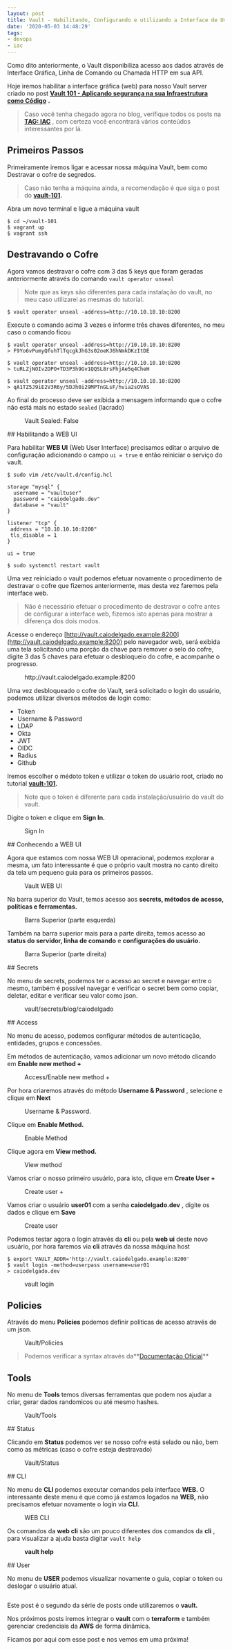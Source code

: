 ```yaml
---
layout: post
title: Vault - Habilitando, Configurando e utilizando a Interface de Usuário via web.
date: '2020-05-03 14:48:29'
tags:
- devops
- iac
---
```


Como dito anteriormente, o Vault disponibiliza acesso aos dados através de Interface Gráfica, Linha de Comando ou Chamada HTTP em sua API.  
  
Hoje iremos habilitar a interface gráfica (web) para nosso Vault server criado no post [**Vault 101 - Aplicando segurança na sua Infraestrutura como Código**](/vault-101/) **.**

> Caso você tenha chegado agora no blog, verifique todos os posts na [**TAG: IAC**](/tag/iac/) , com certeza você encontrará vários conteúdos interessantes por lá.

## Primeiros Passos

Primeiramente iremos ligar e acessar nossa máquina Vault, bem como Destravar o cofre de segredos.

> Caso não tenha a máquina ainda, a recomendação é que siga o post do **[vault-101](/vault-101/).**

Abra um novo terminal e ligue a máquina vault

<!--kg-card-begin: markdown-->

    $ cd ~/vault-101
    $ vagrant up
    $ vagrant ssh

<!--kg-card-end: markdown-->
## Destravando o Cofre

Agora vamos destravar o cofre com 3 das 5 keys que foram geradas anteriormente através do comando `vault operator unseal`

> Note que as keys são diferentes para cada instalação do vault, no meu caso utilizarei as mesmas do tutorial.

<!--kg-card-begin: markdown-->

    $ vault operator unseal -address=http://10.10.10.10:8200

<!--kg-card-end: markdown-->

Execute o comando acima 3 vezes e informe três chaves diferentes, no meu caso o comando ficou

<!--kg-card-begin: markdown-->

    $ vault operator unseal -address=http://10.10.10.10:8200
    > F9Yo6vPumyQfuhTlTqcgkJhG3s02oeKJ6hNmkDKzItDE
    
    $ vault operator unseal -address=http://10.10.10.10:8200
    > tuRLZjNOIv2DPO+TD3P3h9Gv1QQSL8rsFhjAe5q4CheH
    
    $ vault operator unseal -address=http://10.10.10.10:8200
    > qA1TZ5J9iE2V3R6y/5DJh0i29MPTnGLsF/hvia2sOVAS

<!--kg-card-end: markdown-->

Ao final do processo deve ser exibida a mensagem informando que o cofre não está mais no estado `sealed` (lacrado)

<figure class="kg-card kg-image-card kg-card-hascaption"><img src="/docs/assets/2020/05/image.png" class="kg-image" alt loading="lazy"><figcaption>Vault Sealed: False</figcaption></figure>
## Habilitando a WEB UI

Para habilitar **WEB UI** (Web User Interface) precisamos editar o arquivo de configuração adicionando o campo `ui = true` e então reiniciar o serviço do vault.

<!--kg-card-begin: markdown-->

    $ sudo vim /etc/vault.d/config.hcl

    storage "mysql" {
      username = "vaultuser"
      password = "caiodelgado.dev"
      database = "vault"
    }
    
    listener "tcp" {
     address = "10.10.10.10:8200"
     tls_disable = 1
    }
    
    ui = true

    $ sudo systemctl restart vault

<!--kg-card-end: markdown-->

Uma vez reiniciado o vault podemos efetuar novamente o procedimento de destravar o cofre que fizemos anteriormente, mas desta vez faremos pela interface web.

> Não é necessário efetuar o procedimento de destravar o cofre antes de configurar a interface web, fizemos isto apenas para mostrar a diferença dos dois modos.

Acesse o endereço [http://vault.caiodelgado.example:8200](http://vault.caiodelgado.example:8200) pelo navegador web, será exibida uma tela solicitando uma porção da chave para remover o selo do cofre, digite 3 das 5 chaves para efetuar o desbloqueio do cofre, e acompanhe o progresso.

<figure class="kg-card kg-image-card kg-card-hascaption"><img src="/docs/assets/2020/05/image-2.png" class="kg-image" alt loading="lazy"><figcaption>http://vault.caiodelgado.example:8200</figcaption></figure>

Uma vez desbloqueado o cofre do Vault, será solicitado o login do usuário, podemos utilizar diversos métodos de login como:

- Token
- Username & Password
- LDAP
- Okta
- JWT
- OIDC
- Radius
- Github

Iremos escolher o médoto token e utilizar o token do usuário root, criado no tutorial **[vault-101](/vault-101).**

> Note que o token é diferente para cada instalação/usuário do vault do vault.

Digite o token e clique em **Sign In.**

<figure class="kg-card kg-image-card kg-card-hascaption"><img src="/docs/assets/2020/05/image-3.png" class="kg-image" alt loading="lazy"><figcaption>Sign In</figcaption></figure>
## Conhecendo a WEB UI

Agora que estamos com nossa WEB UI operacional, podemos explorar a mesma, um fato interessante é que o próprio vault mostra no canto direito da tela um pequeno guia para os primeiros passos.

<figure class="kg-card kg-image-card kg-card-hascaption"><img src="/docs/assets/2020/05/image-4.png" class="kg-image" alt loading="lazy"><figcaption>Vault WEB UI</figcaption></figure>

Na barra superior do Vault, temos acesso aos **secrets, métodos de acesso, políticas e ferramentas.**

<figure class="kg-card kg-image-card kg-card-hascaption"><img src="/docs/assets/2020/05/image-6.png" class="kg-image" alt loading="lazy"><figcaption>Barra Superior (parte esquerda)</figcaption></figure>

Também na barra superior mais para a parte direita, temos acesso ao **status do servidor, linha de comando** e **configurações do usuário.**

<figure class="kg-card kg-image-card kg-card-hascaption"><img src="/docs/assets/2020/05/image-7.png" class="kg-image" alt loading="lazy"><figcaption>Barra Superior (parte direita)</figcaption></figure>
## Secrets

No menu de secrets, podemos ter o acesso ao secret e navegar entre o mesmo, também é possível navegar e verificar o secret bem como copiar, deletar, editar e verificar seu valor como json.

<figure class="kg-card kg-image-card kg-card-hascaption"><img src="/docs/assets/2020/05/image-8.png" class="kg-image" alt loading="lazy"><figcaption>vault/secrets/blog/caiodelgado</figcaption></figure>
## Access

No menu de acesso, podemos configurar métodos de autenticação, entidades, grupos e concessões.

Em métodos de autenticação, vamos adicionar um novo método clicando em **Enable new method +**

<figure class="kg-card kg-image-card kg-card-hascaption"><img src="/docs/assets/2020/05/image-9.png" class="kg-image" alt loading="lazy"><figcaption>Access/Enable new method +</figcaption></figure>

Por hora criaremos através do método **Username & Password** , selecione e clique em **Next**

<figure class="kg-card kg-image-card kg-card-hascaption"><img src="/docs/assets/2020/05/image-10.png" class="kg-image" alt loading="lazy"><figcaption>Username &amp; Password.</figcaption></figure>

Clique em **Enable Method.**

<figure class="kg-card kg-image-card kg-card-hascaption"><img src="/docs/assets/2020/05/image-11.png" class="kg-image" alt loading="lazy"><figcaption>Enable Method</figcaption></figure>

Clique agora em **View method.**

<figure class="kg-card kg-image-card kg-card-hascaption"><img src="/docs/assets/2020/05/image-12.png" class="kg-image" alt loading="lazy"><figcaption>View method</figcaption></figure>

Vamos criar o nosso primeiro usuário, para isto, clique em **Create User +**

<figure class="kg-card kg-image-card kg-card-hascaption"><img src="/docs/assets/2020/05/image-13.png" class="kg-image" alt loading="lazy"><figcaption>Create user +</figcaption></figure>

Vamos criar o usuário **user01** com a senha **caiodelgado.dev** , digite os dados e clique em **Save**

<figure class="kg-card kg-image-card kg-card-hascaption"><img src="/docs/assets/2020/05/image-14.png" class="kg-image" alt loading="lazy"><figcaption>Create user</figcaption></figure>

Podemos testar agora o login através da **cli** ou pela **web ui** deste novo usuário, por hora faremos via **cli** através da nossa máquina host

<!--kg-card-begin: markdown-->

    $ export VAULT_ADDR='http://vault.caiodelgado.example:8200'
    $ vault login -method=userpass username=user01
    > caiodelgado.dev

<!--kg-card-end: markdown--><figure class="kg-card kg-image-card kg-card-hascaption"><img src="/docs/assets/2020/05/image-15.png" class="kg-image" alt loading="lazy"><figcaption>vault login</figcaption></figure>
## Policies

Através do menu **Policies** podemos definir politicas de acesso através de um json.

<figure class="kg-card kg-image-card kg-card-hascaption"><img src="/docs/assets/2020/05/image-16.png" class="kg-image" alt loading="lazy"><figcaption>Vault/Policies</figcaption></figure>

> Podemos verificar a syntax através da**[Documentação Oficial](https://www.vaultproject.io/docs/concepts/policies.html#policy-syntax)**

## Tools

No menu de **Tools** temos diversas ferramentas que podem nos ajudar a criar, gerar dados randomicos ou até mesmo hashes.

<figure class="kg-card kg-image-card kg-card-hascaption"><img src="/docs/assets/2020/05/image-17.png" class="kg-image" alt loading="lazy"><figcaption>Vault/Tools</figcaption></figure>
## Status

Clicando em **Status** podemos ver se nosso cofre está selado ou não, bem como as métricas (caso o cofre esteja destravado)

<figure class="kg-card kg-image-card kg-card-hascaption"><img src="/docs/assets/2020/05/image-18.png" class="kg-image" alt loading="lazy"><figcaption>Vault/Status</figcaption></figure>
## CLI

No menu de **CLI** podemos executar comandos pela interface **WEB.** O interessante deste menu é que como já estamos logados na **WEB,** não precisamos efetuar novamente o login via **CLI**.

<figure class="kg-card kg-image-card kg-card-hascaption"><img src="/docs/assets/2020/05/image-19.png" class="kg-image" alt loading="lazy"><figcaption>WEB CLI</figcaption></figure>

Os comandos da **web cli** são um pouco diferentes dos comandos da **cli** , para visualizar a ajuda basta digitar `vault help`

<figure class="kg-card kg-image-card kg-card-hascaption"><img src="/docs/assets/2020/05/image-20.png" class="kg-image" alt loading="lazy"><figcaption><strong>vault help</strong></figcaption></figure>
## User

No menu de **USER** podemos visualizar novamente o guia, copiar o token ou deslogar o usuário atual.

<figure class="kg-card kg-image-card"><img src="/docs/assets/2020/05/image-23.png" class="kg-image" alt loading="lazy"></figure>

Este post é o segundo da série de posts onde utilizaremos o **vault.**

Nos próximos posts iremos integrar o **vault** com o **terraform** e também gerenciar credenciais da **AWS** de forma dinâmica.

Ficamos por aqui com esse post e nos vemos em uma próxima!

